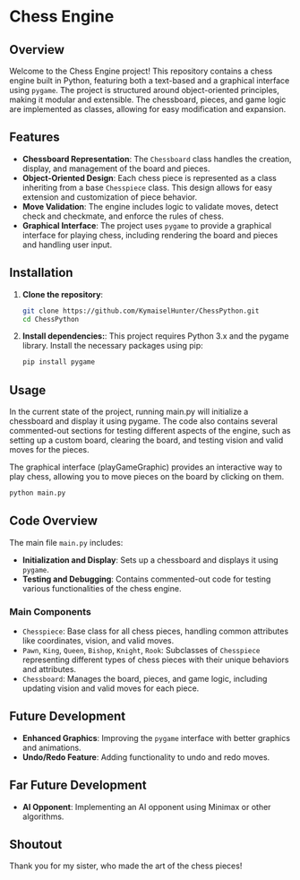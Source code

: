 # Chess Engine

## Overview
Welcome to the Chess Engine project! This repository contains a chess engine built in Python, featuring both a text-based and a graphical interface using `pygame`. The project is structured around object-oriented principles, making it modular and extensible. The chessboard, pieces, and game logic are implemented as classes, allowing for easy modification and expansion.

## Features
- **Chessboard Representation**: The `Chessboard` class handles the creation, display, and management of the board and pieces.
- **Object-Oriented Design**: Each chess piece is represented as a class inheriting from a base `Chesspiece` class. This design allows for easy extension and customization of piece behavior.
- **Move Validation**: The engine includes logic to validate moves, detect check and checkmate, and enforce the rules of chess.
- **Graphical Interface**: The project uses `pygame` to provide a graphical interface for playing chess, including rendering the board and pieces and handling user input.

## Installation
1. **Clone the repository**:
   ```bash
   git clone https://github.com/KymaiselHunter/ChessPython.git
   cd ChessPython
   ```
2. **Install dependencies:**:
   This project requires Python 3.x and the pygame library.
   Install the necessary packages using pip:
   ```bash
   pip install pygame
   ```
## Usage
In the current state of the project, running main.py will initialize a chessboard and display it using pygame.
The code also contains several commented-out sections for testing different aspects of the engine, such as setting up a custom board, clearing the board, and testing vision and valid moves for the pieces.

The graphical interface (playGameGraphic) provides an interactive way to play chess, allowing you to move pieces on the board by clicking on them.
   ```bash
   python main.py
   ```

## Code Overview

The main file `main.py` includes:
- **Initialization and Display**: Sets up a chessboard and displays it using `pygame`.
- **Testing and Debugging**: Contains commented-out code for testing various functionalities of the chess engine.

### Main Components
- `Chesspiece`: Base class for all chess pieces, handling common attributes like coordinates, vision, and valid moves.
- `Pawn`, `King`, `Queen`, `Bishop`, `Knight`, `Rook`: Subclasses of `Chesspiece` representing different types of chess pieces with their unique behaviors and attributes.
- `Chessboard`: Manages the board, pieces, and game logic, including updating vision and valid moves for each piece.

## Future Development
- **Enhanced Graphics**: Improving the `pygame` interface with better graphics and animations.
- **Undo/Redo Feature**: Adding functionality to undo and redo moves.
## Far Future Development
- **AI Opponent**: Implementing an AI opponent using Minimax or other algorithms.

## Shoutout
Thank you for my sister, who made the art of the chess pieces!
